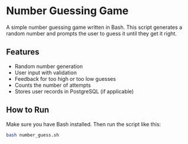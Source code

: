 # Number Guessing Game

A simple number guessing game written in Bash. This script generates a random number and prompts the user to guess it until they get it right.

## Features

- Random number generation
- User input with validation
- Feedback for too high or too low guesses
- Counts the number of attempts
- Stores user records in PostgreSQL (if applicable)

## How to Run

Make sure you have Bash installed. Then run the script like this:

```bash
bash number_guess.sh

